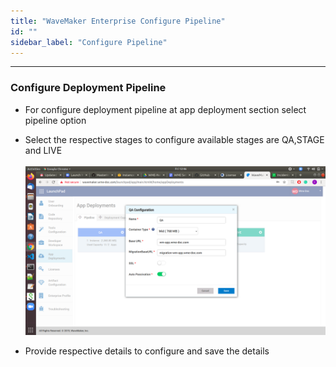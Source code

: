 ```yaml
---
title: "WaveMaker Enterprise Configure Pipeline"
id: ""
sidebar_label: "Configure Pipeline"
---
```

---

### Configure Deployment Pipeline

- For configure deployment pipeline at app deployment section select pipeline option
- Select the respective stages to configure available stages are QA,STAGE and  LIVE
    <br/><br/>
    [![](/learn/assets/wme-setup/configuring-wme/pipeline-configuration.png)](/learn/assets/wme-setup/pipeline-configuration.png)

- Provide respective details to configure and save the details

